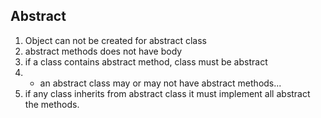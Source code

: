 ## Abstract

1. Object can not be created for abstract class 
2. abstract methods does not have body
3. if a class contains abstract method, class must be abstract 
4.  - an abstract class may or may not have abstract methods...
5. if any class inherits from abstract class it must implement all abstract the methods.

